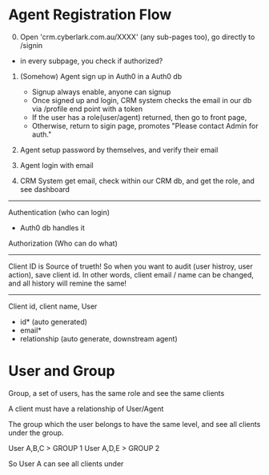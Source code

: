 # Agent Registration Flow

0. Open 'crm.cyberlark.com.au/XXXX' (any sub-pages too), go directly to /signin

- in every subpage, you check if authorized?

1. (Somehow) Agent sign up in Auth0 in a Auth0 db

   - Signup always enable, anyone can signup
   - Once signed up and login, CRM system checks the email in our db via /profile end point with a token
   - If the user has a role(user/agent) returned, then go to front page,
   - Otherwise, return to sigin page, promotes "Please contact Admin for auth."

2. Agent setup password by themselves, and verify their email

3. Agent login with email

4. CRM System get email, check within our CRM db, and get the role, and see dashboard

---

Authentication (who can login)

- Auth0 db handles it

Authorization (Who can do what)

---

Client ID is Source of trueth!
So when you want to audit (user histroy, user action), save client id.
In other words, client email / name can be changed, and all history will remine the same!

---

Client id, client name,
User

- id\* (auto generated)
- email\*
- relationship (auto generate, downstream agent)

# User and Group

Group, a set of users, has the same role and see the same clients

A client must have a relationship of User/Agent

The group which the user belongs to have the same level, and see all clients under the group.

User A,B,C > GROUP 1
User A,D,E > GROUP 2

So User A can see all clients under
